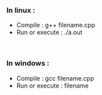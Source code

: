 ### In linux :

- Compile : g++ filename.cpp
- Run or execute : ./a.out

&nbsp;

### In windows :

- Compile : gcc filename.cpp
- Run or execute : filename
